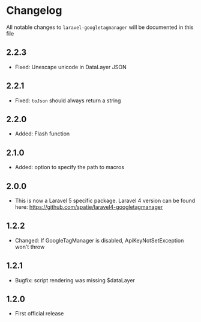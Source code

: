 # Changelog

All notable changes to `laravel-googletagmanager` will be documented in this file

## 2.2.3
- Fixed: Unescape unicode in DataLayer JSON

## 2.2.1
- Fixed: `toJson` should always return a string

## 2.2.0
- Added: Flash function

## 2.1.0
- Added: option to specify the path to macros

## 2.0.0
- This is now a Laravel 5 specific package. Laravel 4 version can be found here: https://github.com/spatie/laravel4-googletagmanager

## 1.2.2
- Changed: If GoogleTagManager is disabled, ApiKeyNotSetException won't throw

## 1.2.1
- Bugfix: script rendering was missing $dataLayer

## 1.2.0
- First official release
